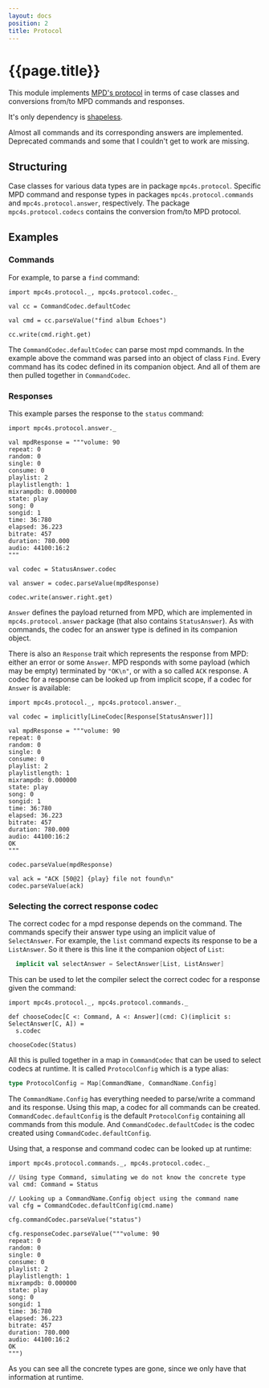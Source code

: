 ```yaml
---
layout: docs
position: 2
title: Protocol
---
```


# {{page.title}}

This module implements [MPD's
protocol](https://www.musicpd.org/doc/protocol/) in terms of case
classes and conversions from/to MPD commands and responses.

It's only dependency is
[shapeless](https://github.com/milessabin/shapeless/).

Almost all commands and its corresponding answers are
implemented. Deprecated commands and some that I couldn't get to work
are missing.

## Structuring

Case classes for various data types are in package
`mpc4s.protocol`. Specific MPD command and response types in packages
`mpc4s.protocol.commands` and `mpc4s.protocol.answer`,
respectively. The package `mpc4s.protocol.codecs` contains the
conversion from/to MPD protocol.


## Examples

### Commands

For example, to parse a `find` command:

```tut:book
import mpc4s.protocol._, mpc4s.protocol.codec._

val cc = CommandCodec.defaultCodec

val cmd = cc.parseValue("find album Echoes")

cc.write(cmd.right.get)
```

The `CommandCodec.defaultCodec` can parse most mpd commands. In the
example above the command was parsed into an object of class
`Find`. Every command has its codec defined in its companion
object. And all of them are then pulled together in `CommandCodec`.

### Responses

This example parses the response to the `status` command:

```tut:book
import mpc4s.protocol.answer._

val mpdResponse = """volume: 90
repeat: 0
random: 0
single: 0
consume: 0
playlist: 2
playlistlength: 1
mixrampdb: 0.000000
state: play
song: 0
songid: 1
time: 36:780
elapsed: 36.223
bitrate: 457
duration: 780.000
audio: 44100:16:2
"""

val codec = StatusAnswer.codec

val answer = codec.parseValue(mpdResponse)

codec.write(answer.right.get)
```

`Answer` defines the payload returned from MPD, which are implemented
in `mpc4s.protocol.answer` package (that also contains
`StatusAnswer`). As with commands, the codec for an answer type is
defined in its companion object.

There is also an `Response` trait which represents the response from
MPD: either an error or some `Answer`. MPD responds with some payload
(which may be empty) terminated by `"OK\n"`, or with a so called `ACK`
response. A codec for a response can be looked up from implicit scope,
if a codec for `Answer` is available:

```tut:book
import mpc4s.protocol._, mpc4s.protocol.answer._

val codec = implicitly[LineCodec[Response[StatusAnswer]]]

val mpdResponse = """volume: 90
repeat: 0
random: 0
single: 0
consume: 0
playlist: 2
playlistlength: 1
mixrampdb: 0.000000
state: play
song: 0
songid: 1
time: 36:780
elapsed: 36.223
bitrate: 457
duration: 780.000
audio: 44100:16:2
OK
"""

codec.parseValue(mpdResponse)

val ack = "ACK [50@2] {play} file not found\n"
codec.parseValue(ack)
```

### Selecting the correct response codec

The correct codec for a mpd response depends on the command. The
commands specify their answer type using an implicit value of
`SelectAnswer`. For example, the `list` command expects its response
to be a `ListAnswer`. So it there is this line it the companion object
of `List`:

```scala
  implicit val selectAnswer = SelectAnswer[List, ListAnswer]
```

This can be used to let the compiler select the correct codec for a
response given the command:

```tut:book
import mpc4s.protocol._, mpc4s.protocol.commands._

def chooseCodec[C <: Command, A <: Answer](cmd: C)(implicit s: SelectAnswer[C, A]) =
  s.codec

chooseCodec(Status)

```

All this is pulled together in a map in `CommandCodec` that can be
used to select codecs at runtime. It is called `ProtocolConfig` which
is a type alias:

```scala
type ProtocolConfig = Map[CommandName, CommandName.Config]
```

The `CommandName.Config` has everything needed to parse/write a
command and its response. Using this map, a codec for all commands can
be created. `CommandCodec.defaultConfig` is the default
`ProtocolConfig` containing all commands from this module. And
`CommandCodec.defaultCodec` is the codec created using
`CommandCodec.defaultConfig`.

Using that, a response and command codec can be looked up at runtime:

```tut:book
import mpc4s.protocol.commands._, mpc4s.protocol.codec._

// Using type Command, simulating we do not know the concrete type
val cmd: Command = Status

// Looking up a CommandName.Config object using the command name
val cfg = CommandCodec.defaultConfig(cmd.name)

cfg.commandCodec.parseValue("status")

cfg.responseCodec.parseValue("""volume: 90
repeat: 0
random: 0
single: 0
consume: 0
playlist: 2
playlistlength: 1
mixrampdb: 0.000000
state: play
song: 0
songid: 1
time: 36:780
elapsed: 36.223
bitrate: 457
duration: 780.000
audio: 44100:16:2
OK
""")
```

As you can see all the concrete types are gone, since we only have
that information at runtime.
